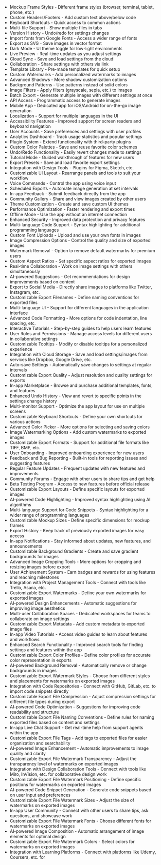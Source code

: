 - Mockup Frame Styles - Different frame styles (browser, terminal, tablet, phone, etc.)
- Custom Headers/Footers - Add custom text above/below code
- Keyboard Shortcuts - Quick access to common actions
- Multi-file Support - Show multiple files in tabs
- Version History - Undo/redo for settings changes
- Import fonts from Google Fonts - Access a wider range of fonts
- Export as SVG - Save images in vector format
- Dark Mode - UI theme toggle for low-light environments
- Live Preview - Real-time updates as you adjust settings
- Cloud Sync - Save and load settings from the cloud
- Collaboration - Share settings with others via link
- Template Library - Pre-made templates for quick setup
- Custom Watermarks - Add personalized watermarks to images
- Advanced Shadows - More shadow customization options
- Background Patterns - Use patterns instead of solid colors
- Image Filters - Apply filters (grayscale, sepia, etc.) to images
- Batch Export - Generate multiple images with different settings at once
- API Access - Programmatic access to generate images
- Mobile App - Dedicated app for iOS/Android for on-the-go image generation
- Localization - Support for multiple languages in the UI
- Accessibility Features - Improved support for screen readers and keyboard navigation
- User Accounts - Save preferences and settings with user profiles
- Analytics Dashboard - Track usage statistics and popular settings
- Plugin System - Extend functionality with third-party plugins
- Custom Color Palettes - Save and reuse favorite color schemes
- Undo/Redo Functionality - Easily revert changes made to settings
- Tutorial Mode - Guided walkthrough of features for new users
- Export Presets - Save and load favorite export settings
- Integration with Design Tools - Plugins for Figma, Sketch, etc.
- Customizable UI Layout - Rearrange panels and tools to suit your workflow
- Voice Commands - Control the app using voice input
- Scheduled Exports - Automate image generation at set intervals
- In-app Feedback - Submit feedback directly from the app
- Community Gallery - Share and view images created by other users
- Theme Customization - Create and save custom UI themes
- Performance Optimization - Faster rendering and export times
- Offline Mode - Use the app without an internet connection
- Enhanced Security - Improved data protection and privacy features
- Multi-language Code Support - Syntax highlighting for additional programming languages
- Custom Font Uploads - Upload and use your own fonts in images
- Image Compression Options - Control the quality and size of exported images
- Watermark Removal - Option to remove default watermarks for premium users
- Custom Aspect Ratios - Set specific aspect ratios for exported images
- Real-time Collaboration - Work on image settings with others simultaneously
- AI-powered Suggestions - Get recommendations for design improvements based on content
- Export to Social Media - Directly share images to platforms like Twitter, Instagram, etc.
- Customizable Export Filenames - Define naming conventions for exported files
- Multi-language UI - Support for different languages in the application interface
- Advanced Code Formatting - More options for code indentation, line spacing, etc.
- Interactive Tutorials - Step-by-step guides to help users learn features
- User Roles and Permissions - Manage access levels for different users in collaborative settings
- Customizable Tooltips - Modify or disable tooltips for a personalized experience
- Integration with Cloud Storage - Save and load settings/images from services like Dropbox, Google Drive, etc.
- Auto-save Settings - Automatically save changes to settings at regular intervals
- Customizable Export Quality - Adjust resolution and quality settings for exports
- In-app Marketplace - Browse and purchase additional templates, fonts, and features
- Enhanced Undo History - View and revert to specific points in the settings change history
- Multi-monitor Support - Optimize the app layout for use on multiple screens
- Customizable Keyboard Shortcuts - Define your own shortcuts for various actions
- Advanced Color Picker - More options for selecting and saving colors
- Image Watermarking Options - Add custom watermarks to exported images
- Customizable Export Formats - Support for additional file formats like TIFF, BMP, etc.
- User Onboarding - Improved onboarding experience for new users
- Feedback and Bug Reporting - Built-in tools for reporting issues and suggesting features
- Regular Feature Updates - Frequent updates with new features and improvements
- Community Forums - Engage with other users to share tips and get help
- Beta Testing Program - Access to new features before official release
- Customizable Export Layouts - Define specific layouts for exported images
- AI-powered Code Highlighting - Improved syntax highlighting using AI algorithms
- Multi-language Support for Code Snippets - Syntax highlighting for a wider range of programming languages
- Customizable Mockup Sizes - Define specific dimensions for mockup frames
- Export History - Keep track of previously exported images for easy access
- In-app Notifications - Stay informed about updates, new features, and announcements
- Customizable Background Gradients - Create and save gradient backgrounds for images
- Advanced Image Cropping Tools - More options for cropping and resizing images before export
- User Achievement System - Earn badges and rewards for using features and reaching milestones
- Integration with Project Management Tools - Connect with tools like Trello, Asana, etc.
- Customizable Export Watermarks - Define your own watermarks for exported images
- AI-powered Design Enhancements - Automatic suggestions for improving image aesthetics
- Multi-user Collaboration Spaces - Dedicated workspaces for teams to collaborate on image settings
- Customizable Export Metadata - Add custom metadata to exported image files
- In-app Video Tutorials - Access video guides to learn about features and workflows
- Enhanced Search Functionality - Improved search tools for finding settings and features within the app
- Customizable Export Color Profiles - Define color profiles for accurate color representation in exports
- AI-powered Background Removal - Automatically remove or change backgrounds in images
- Customizable Export Watermark Styles - Choose from different styles and placements for watermarks on exported images
- Integration with Code Repositories - Connect with GitHub, GitLab, etc. to import code snippets directly
- Customizable Export File Compression - Adjust compression settings for different file types during export
- AI-powered Code Optimization - Suggestions for improving code readability and structure
- Customizable Export File Naming Conventions - Define rules for naming exported files based on content and settings
- In-app Live Chat Support - Get real-time help from support agents within the app
- Customizable Export File Tags - Add tags to exported files for easier organization and searchability
- AI-powered Image Enhancement - Automatic improvements to image quality and clarity
- Customizable Export File Watermark Transparency - Adjust the transparency level of watermarks on exported images
- Integration with Design Collaboration Tools - Connect with tools like Miro, InVision, etc. for collaborative design work
- Customizable Export File Watermark Positioning - Define specific positions for watermarks on exported images
- AI-powered Code Snippet Generation - Generate code snippets based on user input and preferences
- Customizable Export File Watermark Sizes - Adjust the size of watermarks on exported images
- In-app User Community - Connect with other users to share tips, ask questions, and showcase work
- Customizable Export File Watermark Fonts - Choose different fonts for watermarks on exported images
- AI-powered Image Composition - Automatic arrangement of image elements for optimal design
- Customizable Export File Watermark Colors - Select colors for watermarks on exported images
- Integration with Learning Platforms - Connect with platforms like Udemy, Coursera, etc. for
